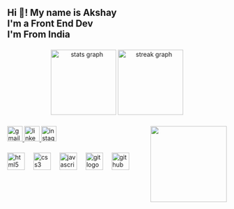 <h2 align="left">Hi 👋! My name is Akshay<br>I'm a Front End Dev <br>I'm   From India</h2>

###

<div align="center">
  <img src="https://github-readme-stats.vercel.app/api?username=AkshayVekariya&hide_title=false&hide_rank=false&show_icons=true&include_all_commits=false&count_private=true&disable_animations=false&theme=radical&locale=en&hide_border=true&custom_title=Achievement" height="150" alt="stats graph"  />
  <img src="https://streak-stats.demolab.com?user=AkshayVekariya&locale=en&mode=daily&theme=dark&hide_border=true&border_radius=50&date_format=j M[ Y]" height="150" alt="streak graph"  />
</div>

###

<img align="right" height="175" src="https://camo.githubusercontent.com/62da68eb62b1e5f175f7d1f0191dd89a653d7908feb22d37d4a0ab07365d6791/68747470733a2f2f6d656469612e67697068792e636f6d2f6d656469612f4d3967624264396e6244724f5475314d71782f67697068792e676966"  />

###

<div align="left">
  <a href="https://akshayvekariya120@gmail.com" target="_blank">
    <img src="https://img.shields.io/static/v1?message=Gmail&logo=gmail&label=Akshay&color=FF0000&logoColor=black&labelColor=19BFF0&style=for-the-badge" height="35" alt="gmail logo"  />
  </a>
  <a href="https://www.linkedin.com/in/akshay-vekariya-aa6ab2260?utm_source=share&utm_campaign=share_via&utm_content=profile&utm_medium=android_app" target="_blank">
    <img src="https://img.shields.io/static/v1?message=LinkedI&logo=linkedin&label=&color=08AADA&logoColor=white&labelColor=08AADA&style=for-the-badge" height="35" alt="linkedin logo"  />
  </a>
  <a href="https://instagram.com/akshay_patel_5291?utm_source=qr&igshid=MzNlNGNkZWQ4Mg%3D%3D" target="_blank">
    <img src="https://img.shields.io/static/v1?message=Instagram&logo=instagram&label=&color=E4405F&logoColor=white&labelColor=&style=for-the-badge" height="35" alt="instagram logo"  />
  </a>
</div>

###

<div align="left">
  <img src="https://cdn.jsdelivr.net/gh/devicons/devicon/icons/html5/html5-original.svg" height="40" alt="html5 logo"  />
  <img width="12" />
  <img src="https://cdn.jsdelivr.net/gh/devicons/devicon/icons/css3/css3-original.svg" height="40" alt="css3 logo"  />
  <img width="12" />
  <img src="https://cdn.jsdelivr.net/gh/devicons/devicon/icons/javascript/javascript-original.svg" height="40" alt="javascript logo"  />
  <img width="12" />
  <img src="https://skillicons.dev/icons?i=git" height="40" alt="git logo"  />
  <img width="12" />
  <img src="https://skillicons.dev/icons?i=github" height="40" alt="github logo"  />
</div>

###
